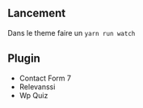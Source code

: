 ## Lancement

Dans le theme faire un `yarn run watch`

## Plugin

- Contact Form 7
- Relevanssi
- Wp Quiz
